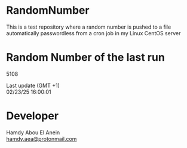 # RandomNumber    
This is a test repository where a random number is pushed to a file automatically passwordless from a cron job in my Linux CentOS server    
# Random Number of the last run   
5108
      
Last update (GMT +1)    
02/23/25 16:00:01
# Developer    
Hamdy Abou El Anein   
hamdy.aea@protonmail.com
